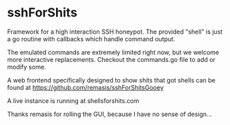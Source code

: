 sshForShits
===========

Framework for a high interaction SSH honeypot.  The provided "shell" is just a go routine with callbacks which handle command output.


The emulated commands are extremely limited right now, but we welcome more interactive replacements.
Checkout the commands.go file to add or modify some.


A web frontend specifically designed to show shits that got shells can be found at https://github.com/remasis/sshForShitsGooey

A live instance is running at shellsforshits.com

Thanks remasis for rolling the GUI, because I have no sense of design...
